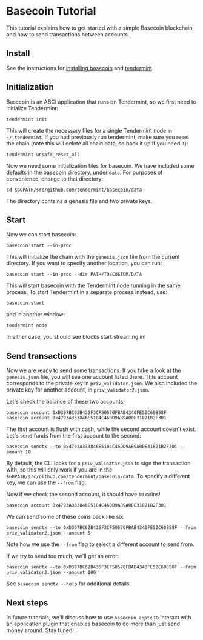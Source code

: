 # Basecoin Tutorial

This tutorial explains how to get started with a simple Basecoin blockchain, and how to send transactions between accounts.

## Install

See the instructions for [installing basecoin](https://github.com/tendermint/basecoin#installation) and [tendermint](https://github.com/tendermint/tendermint#install).

## Initialization

Basecoin is an ABCI application that runs on Tendermint, so we first need to initialize Tendermint:

```
tendermint init
```

This will create the necessary files for a single Tendermint node in `~/.tendermint`.
If you had previously run tendermint, make sure you reset the chain
(note this will delete all chain data, so back it up if you need it):

```
tendermint unsafe_reset_all
```

Now we need some initialization files for basecoin.
We have included some defaults in the basecoin directory, under `data`.
For purposes of convenience, change to that directory:

```
cd $GOPATH/src/github.com/tendermint/basecoin/data
```

The directory contains a genesis file and two private keys.

## Start

Now we can start basecoin:

```
basecoin start --in-proc
```

This will initialize the chain with the `genesis.json` file from the current directory.  If you want to specify another location, you can run:

```
basecoin start --in-proc --dir PATH/TO/CUSTOM/DATA
```

This will start basecoin with the Tendermint node running in the same process.
To start Tendermint in a separate process instead, use:

```
basecoin start
```

and in another window:

```
tendermint node
```

In either case, you should see blocks start streaming in!

## Send transactions

Now we are ready to send some transactions.
If you take a look at the `genesis.json` file, you will see one account listed there.
This account corresponds to the private key in `priv_validator.json`.
We also included the private key for another account, in `priv_validator2.json`.

Let's check the balance of these two accounts:

```
basecoin account 0xD397BC62B435F3CF50570FBAB4340FE52C60858F
basecoin account 0x4793A333846E5104C46DD9AB9A00E31821B2F301
```

The first account is flush with cash, while the second account doesn't exist.
Let's send funds from the first account to the second:

```
basecoin sendtx --to 0x4793A333846E5104C46DD9AB9A00E31821B2F301 --amount 10
```

By default, the CLI looks for a `priv_validator.json` to sign the transaction with,
so this will only work if you are in the `$GOPATH/src/github.com/tendermint/basecoin/data`.
To specify a different key, we can use the `--from` flag.

Now if we check the second account, it should have `10` coins!

```
basecoin account 0x4793A333846E5104C46DD9AB9A00E31821B2F301
```

We can send some of these coins back like so:

```
basecoin sendtx --to 0xD397BC62B435F3CF50570FBAB4340FE52C60858F --from priv_validator2.json --amount 5
```

Note how we use the `--from` flag to select a different account to send from.

If we try to send too much, we'll get an error:

```
basecoin sendtx --to 0xD397BC62B435F3CF50570FBAB4340FE52C60858F --from priv_validator2.json --amount 100
```

See `basecoin sendtx --help` for additional details.


## Next steps

In future tutorials, we'll discuss how to use `basecoin apptx` to interact with an application plugin that enables basecoin to do more than just send money around.
Stay tuned!
